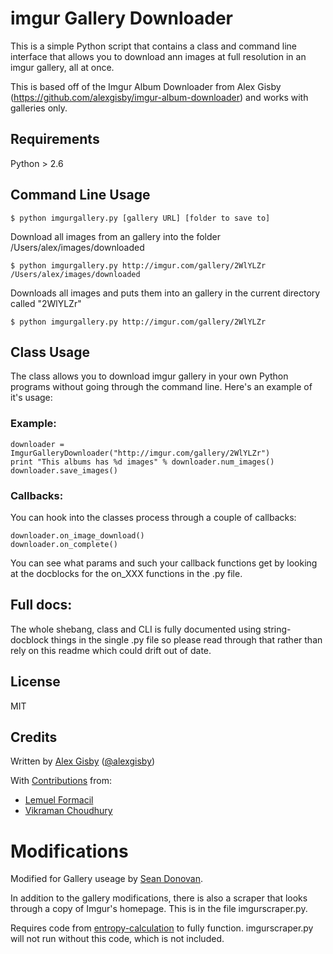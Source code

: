 # imgur Gallery Downloader

This is a simple Python script that contains a class and command line interface that
allows you to download ann images at full resolution in an imgur gallery, all at once.

This is based off of the Imgur Album Downloader from Alex Gisby (https://github.com/alexgisby/imgur-album-downloader) and works with galleries only. 

## Requirements

Python > 2.6

## Command Line Usage

	$ python imgurgallery.py [gallery URL] [folder to save to]

Download all images from an gallery into the folder /Users/alex/images/downloaded

	$ python imgurgallery.py http://imgur.com/gallery/2WlYLZr /Users/alex/images/downloaded
	
Downloads all images and puts them into an gallery in the current directory called "2WlYLZr"

	$ python imgurgallery.py http://imgur.com/gallery/2WlYLZr


## Class Usage

The class allows you to download imgur gallery in your own Python programs without going
through the command line. Here's an example of it's usage:

### Example:
	downloader = ImgurGalleryDownloader("http://imgur.com/gallery/2WlYLZr")
	print "This albums has %d images" % downloader.num_images()
	downloader.save_images()

### Callbacks:
You can hook into the classes process through a couple of callbacks:
	
	downloader.on_image_download()
	downloader.on_complete()

You can see what params and such your callback functions get by looking at the docblocks
for the on_XXX functions in the .py file.

## Full docs:

The whole shebang, class and CLI is fully documented using string-docblock things in the single .py file
so please read through that rather than rely on this readme which could drift out of date.

## License

MIT

## Credits

Written by [Alex Gisby](https://github.com/alexgisby) ([@alexgisby](http://twitter.com/alexgisby))

With [Contributions](https://github.com/alexgisby/imgur-album-downloader/graphs/contributors) from:

- [Lemuel Formacil](https://github.com/lemuelf)
- [Vikraman Choudhury](https://github.com/vikraman)

# Modifications
Modified for Gallery useage by [Sean Donovan](https://github.com/sdonovan1985).

In addition to the gallery modifications, there is also a scraper that looks through a copy of 
Imgur's homepage. This is in the file imgurscraper.py.

Requires code from [entropy-calculation](https://github.com/sdonovan1985/entropy-calculation)
to fully function. imgurscraper.py will not run without this code, which is not included.

